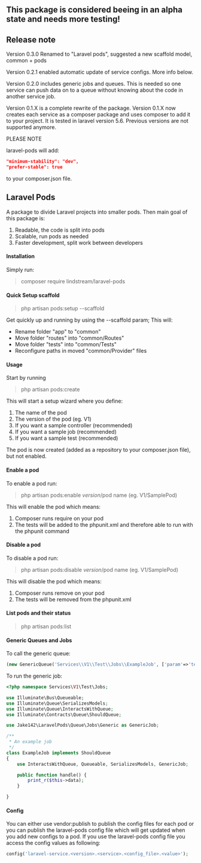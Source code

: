 ## This package is considered beeing in an alpha state and needs more testing!

## Release note

Version 0.3.0 Renamed to "Laravel pods", suggested a new scaffold model, common + pods 

Version 0.2.1 enabled automatic update of service configs. More info below.

Version 0.2.0 includes generic jobs and queues. This is needed so one service can push data on to a queue without knowing about the code in another service job.

Version 0.1.X is a complete rewrite of the package. Version 0.1.X now creates each service as a composer package and uses composer to add it to your project. It is tested in laravel version 5.6. Previous versions are not supported anymore.

PLEASE NOTE

laravel-pods will add:

```json
"minimum-stability": "dev",
"prefer-stable": true
```

to your composer.json file.


## Laravel Pods

A package to divide Laravel projects into smaller pods. Then main goal of this package is:

1. Readable, the code is split into pods
2. Scalable, run pods as needed
3. Faster development, split work between developers

#### Installation

Simply run:

> composer require lindstream/laravel-pods

#### Quick Setup scaffold

> php artisan pods:setup --scaffold

Get quickly up and running by using the --scaffold param; This will:
* Rename folder "app" to "common"
* Move folder "routes" into "common/Routes"
* Move folder "tests" into "common/Tests"
* Reconfigure paths in moved "common/Provider" files



#### Usage

Start by running

> php artisan pods:create

This will start a setup wizard where you define:

1. The name of the pod
2. The version of the pod (eg. V1)
3. If you want a sample controller (recommended)
4. If you want a sample job (recommended)
4. If you want a sample test (recommended)

The pod is now created (added as a repository to your composer.json file), but not enabled.

#### Enable a pod

To enable a pod run:

> php artisan pods:enable $version/$pod name (eg. V1/SamplePod)

This will enable the pod which means:

1. Composer runs require on your pod
2. The tests will be added to the phpunit.xml and therefore able to run with the phpunit command

#### Disable a pod

To disable a pod run:

> php artisan pods:disable $version/$pod name (eg. V1/SamplePod)

This will disable the pod which means:

1. Composer runs remove on your pod
2. The tests will be removed from the phpunit.xml

#### List pods and their status

> php artisan pods:list

#### Generic Queues and Jobs

To call the generic queue:
```php
(new GenericQueue('Services\\V1\\Test\\Jobs\\ExampleJob', ['param'=>'test'], $queue = null, $options = []))->dispatch();
```
To run the generic job:

```php
<?php namespace Services\V1\Test\Jobs;

use Illuminate\Bus\Queueable;
use Illuminate\Queue\SerializesModels;
use Illuminate\Queue\InteractsWithQueue;
use Illuminate\Contracts\Queue\ShouldQueue;

use Jake142\LaravelPods\Queue\Jobs\Generic as GenericJob;

/**
 * An example job
 */
class ExampleJob implements ShouldQueue
{
    use InteractsWithQueue, Queueable, SerializesModels, GenericJob;

    public function handle() {
        print_r($this->data);
    }

}
```
#### Config

You can either use vendor:publish to publish the config files for each pod or you can publish the laravel-pods config file which will get updated when you add new configs to a pod. If you use the laravel-pods config file you access the config values as following:

```php
config('laravel-service.<version>.<service>.<config_file>.<value>');
```
